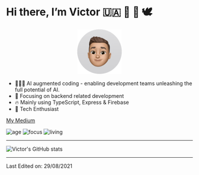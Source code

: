# Hi there, I’m Victor 🇺🇦 💙 💛 🕊

<p align="center">
<img src="memoji.jpeg" alt="drawing" width="120"/>
</p>

- 👨🏽‍💻 AI augmented coding - enabling development teams unleashing the full potential of AI.
- 👑 Focusing on backend related development
- 🔥 Mainly using TypeScript, Express & Firebase
- 🚀 Tech Enthusiast

[My Medium](https://medium.com/@victorblaess)

![age](https://img.shields.io/badge/age-27-blue)
![focus](https://img.shields.io/badge/focus-backend-brightgreen)
![living](https://img.shields.io/badge/living-germany-3c9)

----


![Victor's GitHub stats](https://github-readme-stats.vercel.app/api?username=vicdotdevelop&count_private=true&show_icons=true&theme=radical)


----

Last Edited on: 29/08/2021
